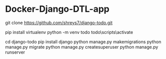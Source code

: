 # Docker-Django-DTL-app

git clone https://github.com/shreys7/django-todo.git

pip install virtualenv
python -m venv todo
todo\scripts\activate

cd django-todo
pip install django
python manage.py makemigrations
python manage.py migrate
python manage.py createsuperuser
python manage.py runserver 
